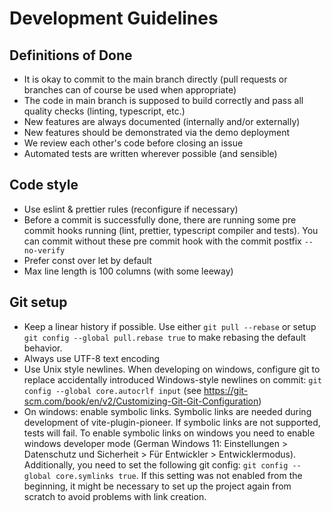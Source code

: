 # Development Guidelines

## Definitions of Done

-   It is okay to commit to the main branch directly (pull requests or branches can of course be used when appropriate)
-   The code in main branch is supposed to build correctly and pass all quality checks (linting, typescript, etc.)
-   New features are always documented (internally and/or externally)
-   New features should be demonstrated via the demo deployment
-   We review each other's code before closing an issue
-   Automated tests are written wherever possible (and sensible)

## Code style

-   Use eslint & prettier rules (reconfigure if necessary)
-   Before a commit is successfully done, there are running some pre commit hooks running (lint, prettier, typescript compiler and tests). You can commit without these pre commit hook with the commit postfix `--no-verify`
-   Prefer const over let by default
-   Max line length is 100 columns (with some leeway)

## Git setup

-   Keep a linear history if possible.
    Use either `git pull --rebase` or setup `git config --global pull.rebase true` to make rebasing the default behavior.
-   Always use UTF-8 text encoding
-   Use Unix style newlines.
    When developing on windows, configure git to replace accidentally introduced Windows-style newlines on commit:
    `git config --global core.autocrlf input` (see <https://git-scm.com/book/en/v2/Customizing-Git-Git-Configuration>)
-   On windows: enable symbolic links.
    Symbolic links are needed during development of vite-plugin-pioneer.
    If symbolic links are not supported, tests will fail.
    To enable symbolic links on windows you need to enable windows developer mode
    (German Windows 11: Einstellungen > Datenschutz und Sicherheit > Für Entwickler > Entwicklermodus).
    Additionally, you need to set the following git config: `git config --global core.symlinks true`.
    If this setting was not enabled from the beginning, it might be necessary to set up the project
    again from scratch to avoid problems with link creation.
